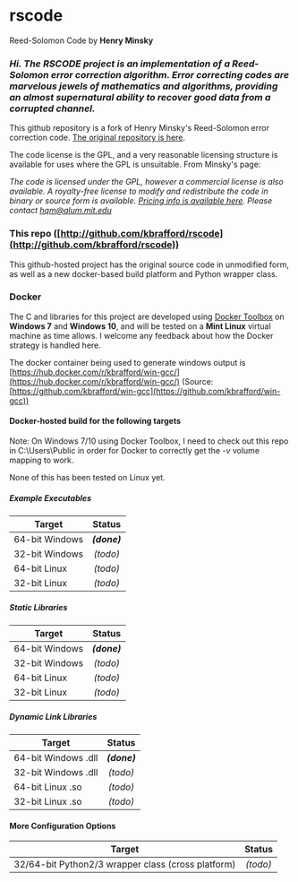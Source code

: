 # rscode
Reed-Solomon Code by **Henry Minsky**


### *Hi. The RSCODE project is an implementation of a Reed-Solomon error correction algorithm. Error correcting codes are marvelous jewels of mathematics and algorithms, providing an almost supernatural ability to recover good data from a corrupted channel.*

This github repository is a fork of Henry Minsky's Reed-Solomon error correction code.  [The original repository is here](http://rscode.sourceforge.net/).

The code license is the GPL, and a very reasonable licensing structure is available for uses where the GPL is unsuitable. From Minsky's page:

   *The code is licensed under the GPL, however a commercial license is also available. A royalty-free license to modify and redistribute the
   code in binary or source form is available. [Pricing info is available here](http://beartronics.com/rscode.html). Please contact
   [hqm@alum.mit.edu](hqm@alum.mit.edu)*


### This repo ([http://github.com/kbrafford/rscode](http://github.com/kbrafford/rscode))
This github-hosted project has the original source code in unmodified form, as well as a new docker-based build platform and Python wrapper class.

### Docker
The C and libraries for this project are developed using [Docker Toolbox](https://docs.docker.com/toolbox/toolbox_install_windows/) on **Windows 7** and **Windows 10**, and will be tested on a **Mint Linux** virtual machine as time allows. I welcome any feedback about how the Docker strategy is handled here.

The docker container being used to generate windows output is [https://hub.docker.com/r/kbrafford/win-gcc/](https://hub.docker.com/r/kbrafford/win-gcc/) (Source: [https://github.com/kbrafford/win-gcc](https://github.com/kbrafford/win-gcc))


#### Docker-hosted build for the following targets

Note: On Windows 7/10 using Docker Toolbox, I need to check out this repo in C:\Users\Public in order for Docker to correctly get the *-v* volume mapping to work. 

None of this has been tested on Linux yet.

##### Example Executables
| Target         | Status        |
| -------------- |:-------------:|
| 64-bit Windows | ***(done)***  |
| 32-bit Windows |   *(todo)*    |
| 64-bit Linux   |   *(todo)*    |
| 32-bit Linux   |   *(todo)*    |


##### Static Libraries
| Target         | Status        |
| -------------- |:-------------:|
| 64-bit Windows | ***(done)***  |
| 32-bit Windows |   *(todo)*    |
| 64-bit Linux   |   *(todo)*    |
| 32-bit Linux   |   *(todo)*    |


##### Dynamic Link Libraries
| Target         | Status        |
| -------------- |:-------------:|
| 64-bit Windows .dll | ***(done)***  |
| 32-bit Windows .dll |   *(todo)*    |
| 64-bit Linux .so    |   *(todo)*    |
| 32-bit Linux .so    |   *(todo)*    |

   
#### More Configuration Options
| Target         | Status        |
| -------------- |:-------------:|
| 32/64-bit Python2/3 wrapper class (cross platform) |   *(todo)*    |
